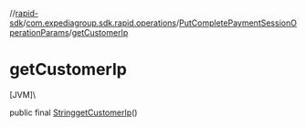 //[rapid-sdk](../../../index.md)/[com.expediagroup.sdk.rapid.operations](../index.md)/[PutCompletePaymentSessionOperationParams](index.md)/[getCustomerIp](get-customer-ip.md)

# getCustomerIp

[JVM]\

public final [String](https://docs.oracle.com/javase/8/docs/api/java/lang/String.html)[getCustomerIp](get-customer-ip.md)()
